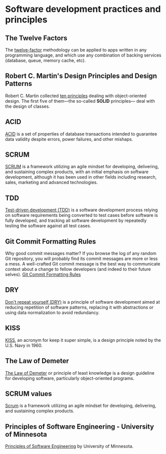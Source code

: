 # Software development practices and principles

## The Twelve Factors

The [twelve-factor](resources/docs/12factor.md) methodology can be applied to apps written in any programming language, and which use any combination of backing services (database, queue, memory cache, etc).

## Robert C. Martin's Design Principles and Design Patterns

Robert C. Martin collected [ten principles](resources/docs/uncle.md) dealing with object-oriented design. The first five of them—the so-called **SOLID** principles— deal with the design of classes.

## ACID

[ACID](resources/docs/ACID.md) is a set of properties of database transactions intended to guarantee data validity despite errors, power failures, and other mishaps.

## SCRUM

[SCRUM](resources/docs/SCRUM.md) is a framework utilizing an agile mindset for developing, delivering, and sustaining complex products, with an initial emphasis on software development, although it has been used in other fields including research, sales, marketing and advanced technologies.

## TDD

[Test-driven development (TDD)](resources/docs/TDD.md) is a software development process relying on software requirements being converted to test cases before software is fully developed, and tracking all software development by repeatedly testing the software against all test cases.

## Git Commit Formatting Rules

Why good commit messages matter? If you browse the log of any random Git repository, you will probably find its commit messages are more or less a mess. A well-crafted Git commit message is the best way to communicate context about a change to fellow developers (and indeed to their future selves). [Git Commit Formatting Rules](resources/docs/commit.md)

## DRY

[Don't repeat yourself (DRY)](resources/docs/DRY.md) is a principle of software development aimed at reducing repetition of software patterns, replacing it with abstractions or using data normalization to avoid redundancy.

## KISS

[KISS](resources/docs/KISS.md), an acronym for keep it super simple, is a design principle noted by the U.S. Navy in 1960.

## The Law of Demeter

[The Law of Demeter](resources/docs/LOD.md) or principle of least knowledge is a design guideline for developing software, particularly object-oriented programs.

## SCRUM values

[Scrum](resources/docs/SCRUM.md) is a framework utilizing an agile mindset for developing, delivering, and sustaining complex products.

## Principles of Software Engineering - University of Minnesota

[Principles of Software Engineering](resources/docs/umn.md) by University of Minnesota.

